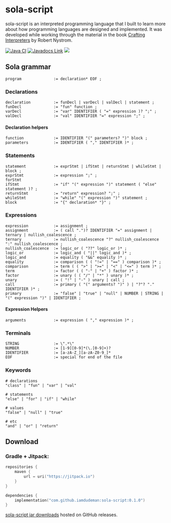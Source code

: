 # sola-script

sola-script is an interpreted programming language that I built to learn more about how programming languages are
designed and implemented. It was developed while working through the material in the
book [Crafting Interpreters](https://craftinginterpreters.com/) by Robert Nystrom.

[![Java CI](https://github.com/iamdudeman/sola-script/actions/workflows/ci_build.yml/badge.svg)](https://github.com/iamdudeman/sola-script/actions/workflows/ci_build.yml)
[![Javadocs Link](https://img.shields.io/badge/Javadocs-blue.svg)](https://iamdudeman.github.io/sola-script/)
[![](https://jitpack.io/v/iamdudeman/sola-script.svg)](https://jitpack.io/#iamdudeman/sola-script)


## Sola grammar

```
program              := declaration* EOF ;
```

### Declarations

```
declaration          := funDecl | varDecl | valDecl | statement ;
funDecl              := "fun" function ;
varDecl              := "var" IDENTIFIER ( "=" expression )? ";" ;
valDecl              := "val" IDENTIFIER "=" expression ";" ;
```

#### Declaration helpers

```
function             := IDENTIFIER "(" parameters? ")" block ;
parameters           := IDENTIFIER ( "," IDENTIFIER )* ;
```

### Statements

```
statement            := exprStmt | ifStmt | returnStmt | whileStmt | block ;
exprStmt             := expression ";" ;
forStmt
ifStmt               := "if" "(" expression ")" statement ( "else" statement )? ;
returnStmt           := "return" expression? ";" ;
whileStmt            := "while" "(" expression ")" statement ;
block                := "{" declaration* "}" ;
```

### Expressions

```
expression           := assignment ;
assignment           := ( call ".")? IDENTIFIER "=" assignment | ternary | nullish_coalescence ;
ternary              := nullish_coalescence "?" nullish_coalescence ":" nullish_coalescence ;
nullish_coalescence  := logic_or ( "??" logic_or )* ;
logic_or             := logic_and ( "||" logic_and )* ;
logic_and            := equality ( "&&" equality )* ;
equality             := comparison ( ( "!=" | "==" ) comparison )* ;
comparison           := term ( ( ">" | ">=" | "<" | "<=" ) term )* ;
term                 := factor ( ( "-" | "+" ) factor )* ;
factor               := unary ( ( "/" | "*" ) unary )* ;
unary                := ( "!" | "-" ) unary | call ;
call                 := primary ( "(" arguments? ")" ) | "?"? "." IDENTIFIER )* ;
primary              := "false" | "true" | "null" | NUMBER | STRING | "(" expression ")" | IDENTIFIER ;
```

#### Expression Helpers

```
arguments            := expression ( "," expression )* ;
```

### Terminals

```
STRING               := \".*\"
NUMBER               := [1-9][0-9]*(\.[0-9]+)?
IDENTIFIER           := [a-zA-Z_][a-zA-Z0-9_]*
EOF                  := special for end of the file
```

### Keywords

```
# declarations
"class" | "fun" | "var" | "val"

# statements
"else" | "for" | "if" | "while"

# values
"false" | "null" | "true"

# etc
"and" | "or" | "return"
```

## Download

### Gradle + Jitpack:

```kotlin
repositories {
    maven {
        url = uri("https://jitpack.io")
    }
}

dependencies {
    implementation("com.github.iamdudeman:sola-script:0.1.0")
}
```

[sola-script jar downloads](https://github.com/iamdudeman/sola-script/releases) hosted on GitHub releases.
